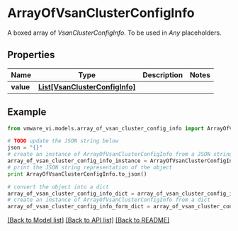 # ArrayOfVsanClusterConfigInfo

A boxed array of *VsanClusterConfigInfo*. To be used in *Any* placeholders. 

## Properties
Name | Type | Description | Notes
------------ | ------------- | ------------- | -------------
**value** | [**List[VsanClusterConfigInfo]**](VsanClusterConfigInfo.md) |  | 

## Example

```python
from vmware_vi.models.array_of_vsan_cluster_config_info import ArrayOfVsanClusterConfigInfo

# TODO update the JSON string below
json = "{}"
# create an instance of ArrayOfVsanClusterConfigInfo from a JSON string
array_of_vsan_cluster_config_info_instance = ArrayOfVsanClusterConfigInfo.from_json(json)
# print the JSON string representation of the object
print ArrayOfVsanClusterConfigInfo.to_json()

# convert the object into a dict
array_of_vsan_cluster_config_info_dict = array_of_vsan_cluster_config_info_instance.to_dict()
# create an instance of ArrayOfVsanClusterConfigInfo from a dict
array_of_vsan_cluster_config_info_form_dict = array_of_vsan_cluster_config_info.from_dict(array_of_vsan_cluster_config_info_dict)
```
[[Back to Model list]](../README.md#documentation-for-models) [[Back to API list]](../README.md#documentation-for-api-endpoints) [[Back to README]](../README.md)


